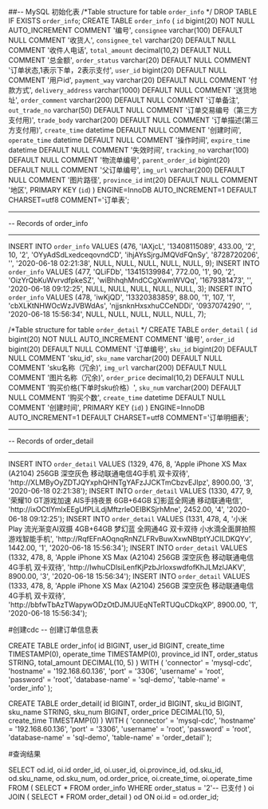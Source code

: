 ##-- MySQL 初始化表
/*Table structure for table `order_info` */
DROP TABLE IF EXISTS `order_info`;
CREATE TABLE `order_info` (
  `id` bigint(20) NOT NULL AUTO_INCREMENT COMMENT '编号',
  `consignee` varchar(100) DEFAULT NULL COMMENT '收货人',
  `consignee_tel` varchar(20) DEFAULT NULL COMMENT '收件人电话',
  `total_amount` decimal(10,2) DEFAULT NULL COMMENT '总金额',
  `order_status` varchar(20) DEFAULT NULL COMMENT '订单状态,1表示下单，2表示支付',
  `user_id` bigint(20) DEFAULT NULL COMMENT '用户id',
  `payment_way` varchar(20) DEFAULT NULL COMMENT '付款方式',
  `delivery_address` varchar(1000) DEFAULT NULL COMMENT '送货地址',
  `order_comment` varchar(200) DEFAULT NULL COMMENT '订单备注',
  `out_trade_no` varchar(50) DEFAULT NULL COMMENT '订单交易编号（第三方支付用)',
  `trade_body` varchar(200) DEFAULT NULL COMMENT '订单描述(第三方支付用)',
  `create_time` datetime DEFAULT NULL COMMENT '创建时间',
  `operate_time` datetime DEFAULT NULL COMMENT '操作时间',
  `expire_time` datetime DEFAULT NULL COMMENT '失效时间',
  `tracking_no` varchar(100) DEFAULT NULL COMMENT '物流单编号',
  `parent_order_id` bigint(20) DEFAULT NULL COMMENT '父订单编号',
  `img_url` varchar(200) DEFAULT NULL COMMENT '图片路径',
  `province_id` int(20) DEFAULT NULL COMMENT '地区',
  PRIMARY KEY (`id`)
) ENGINE=InnoDB AUTO_INCREMENT=1 DEFAULT CHARSET=utf8 COMMENT='订单表';
-- ----------------------------
-- Records of order_info
-- ----------------------------
INSERT INTO `order_info`
VALUES (476, 'lAXjcL', '13408115089', 433.00, '2', 10, '2', 'OYyAdSdLxedceqovndCD', 'ihjAYsSjrgJMQVdFQnSy', '8728720206', '', '2020-06-18 02:21:38', NULL, NULL, NULL, NULL, NULL, 9);
INSERT INTO `order_info`
VALUES (477, 'QLiFDb', '13415139984', 772.00, '1', 90, '2', 'OizYrQbKuWvrvdfpkeSZ', 'wiBhhqhMndCCgXwmWVQq', '1679381473', '', '2020-06-18 09:12:25', NULL, NULL, NULL, NULL, NULL, 3);
INSERT INTO `order_info`
VALUES (478, 'iwKjQD', '13320383859', 88.00, '1', 107, '1', 'cbXLKtNHWOcWzJVBWdAs', 'njjsnknHxsxhuCCeNDDi', '0937074290', '', '2020-06-18 15:56:34', NULL, NULL, NULL, NULL, NULL, 7);

/*Table structure for table `order_detail` */
CREATE TABLE `order_detail` (
  `id` bigint(20) NOT NULL AUTO_INCREMENT COMMENT '编号',
  `order_id` bigint(20) DEFAULT NULL COMMENT '订单编号',
  `sku_id` bigint(20) DEFAULT NULL COMMENT 'sku_id',
  `sku_name` varchar(200) DEFAULT NULL COMMENT 'sku名称（冗余)',
  `img_url` varchar(200) DEFAULT NULL COMMENT '图片名称（冗余)',
  `order_price` decimal(10,2) DEFAULT NULL COMMENT '购买价格(下单时sku价格）',
  `sku_num` varchar(200) DEFAULT NULL COMMENT '购买个数',
  `create_time` datetime DEFAULT NULL COMMENT '创建时间',
  PRIMARY KEY (`id`)
) ENGINE=InnoDB AUTO_INCREMENT=1 DEFAULT CHARSET=utf8 COMMENT='订单明细表';

-- ----------------------------
-- Records of order_detail
-- ----------------------------
INSERT INTO `order_detail`
VALUES (1329, 476, 8, 'Apple iPhone XS Max (A2104) 256GB 深空灰色 移动联通电信4G手机 双卡双待', 'http://XLMByOyZDTJQYxphQHNTgYAFzJJCKTmCbzvEJIpz', 8900.00, '3', '2020-06-18 02:21:38');
INSERT INTO `order_detail`
VALUES (1330, 477, 9, '荣耀10 GT游戏加速 AIS手持夜景 6GB+64GB 幻影蓝全网通 移动联通电信', 'http://ixOCtlYmlxEEgUfPLiLdjMftzrleOEIBKSjrhMne', 2452.00, '4', '2020-06-18 09:12:25');
INSERT INTO `order_detail`
VALUES (1331, 478, 4, '小米Play 流光渐变AI双摄 4GB+64GB 梦幻蓝 全网通4G 双卡双待 小水滴全面屏拍照游戏智能手机', 'http://RqfEFnAOqnqRnNZLFRvBuwXxwNBtptYJCILDKQYv', 1442.00, '1', '2020-06-18 15:56:34');
INSERT INTO `order_detail`
VALUES (1332, 478, 8, 'Apple iPhone XS Max (A2104) 256GB 深空灰色 移动联通电信4G手机 双卡双待', 'http://IwhuCDlsiLenfKjPzbJrIoxswdfofKhJLMzlJAKV', 8900.00, '3', '2020-06-18 15:56:34');
INSERT INTO `order_detail`
VALUES (1333, 478, 8, 'Apple iPhone XS Max (A2104) 256GB 深空灰色 移动联通电信4G手机 双卡双待', 'http://bbfwTbAzTWapywODzOtDJMJUEqNTeRTUQuCDkqXP', 8900.00, '1', '2020-06-18 15:56:34');

#创建cdc
-- 创建订单信息表

CREATE TABLE order_info(
    id BIGINT,
    user_id BIGINT,
    create_time TIMESTAMP(0),
    operate_time TIMESTAMP(0),
    province_id INT,
    order_status STRING,
    total_amount DECIMAL(10, 5)
  ) WITH (
    'connector' = 'mysql-cdc',
    'hostname' = '192.168.60.136',
    'port' = '3306',
    'username' = 'root',
    'password' = 'root',
    'database-name' = 'sql-demo',
    'table-name' = 'order_info'
);


CREATE TABLE order_detail(
    id BIGINT,
    order_id BIGINT,
    sku_id BIGINT,
    sku_name STRING,
    sku_num BIGINT,
    order_price DECIMAL(10, 5),
    create_time TIMESTAMP(0)
 )  WITH (
       'connector' = 'mysql-cdc',
       'hostname' = '192.168.60.136',
       'port' = '3306',
       'username' = 'root',
       'password' = 'root',
       'database-name' = 'sql-demo',
       'table-name' = 'order_detail'
   );
   
   #查询结果
   
   SELECT
       od.id,
       oi.id order_id,
       oi.user_id,
       oi.province_id,
       od.sku_id,
       od.sku_name,
       od.sku_num,
       od.order_price,
       oi.create_time,
       oi.operate_time
   FROM
      (
       SELECT * 
       FROM order_info
       WHERE 
            order_status = '2'-- 已支付
      ) oi
      JOIN
     (
       SELECT *
       FROM order_detail
     ) od 
     ON oi.id = od.order_id;
